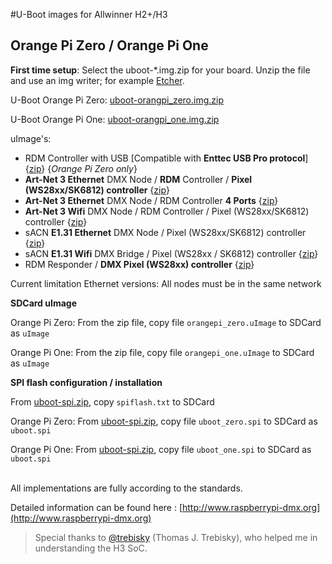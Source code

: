 #U-Boot images for Allwinner H2+/H3
## Orange Pi Zero / Orange Pi One

**First time setup**: Select the uboot-*.img.zip for your board. Unzip the file and use an img writer; for example [Etcher](https://etcher.io).

U-Boot Orange Pi Zero: [uboot-orangpi_zero.img.zip](https://github.com/vanvught/h3dmx512-zip/blob/master/uboot-orangpi_zero.img.zip?raw=true)

U-Boot Orange Pi One: [uboot-orangpi_one.img.zip](https://github.com/vanvught/h3dmx512-zip/blob/master/uboot-orangpi_one.img.zip?raw=true) 

uImage's:

- RDM Controller with USB [Compatible with **Enttec USB Pro protocol**] {[zip](https://github.com/vanvught/h3dmx512-zip/blob/master/h3_dmx_usb_pro.zip?raw=true)}  {*Orange Pi Zero only*}
- **Art-Net 3 Ethernet** DMX Node / **RDM** Controller / **Pixel (WS28xx/SK6812) controller** {[zip](https://github.com/vanvught/h3dmx512-zip/blob/master/opi_emac_artnet_dmx.zip?raw=true)}
- **Art-Net 3 Ethernet** DMX Node / RDM Controller **4 Ports** {[zip](https://github.com/vanvught/h3dmx512-zip/blob/master/opi_emac_artnet_dmx_multi.zip?raw=true)}
- **Art-Net 3 Wifi** DMX Node / RDM Controller / Pixel (WS28xx/SK6812) controller {[zip](https://github.com/vanvught/h3dmx512-zip/blob/master/h3_wifi_artnet_dmx.zip?raw=true)}
- sACN **E1.31 Ethernet** DMX Node / Pixel (WS28xx/SK6812) controller {[zip](https://github.com/vanvught/h3dmx512-zip/blob/master/opi_emac_e131_dmx.zip?raw=true)}
- sACN **E1.31 Wifi** DMX Bridge  / Pixel (WS28xx / SK6812) controller {[zip](https://github.com/vanvught/h3dmx512-zip/blob/master/h3_wifi_e131_dmx.zip?raw=true)}
- RDM Responder / **DMX Pixel (WS28xx) controller** {[zip](https://github.com/vanvught/h3dmx512-zip/blob/master/h3_rdm_responder.zip?raw=true)}


Current limitation Ethernet versions: All nodes must be in the same network 

**SDCard uImage**

Orange Pi Zero: From the zip file, copy file `orangepi_zero.uImage` to SDCard as `uImage`

Orange Pi One: From the zip file, copy file `orangepi_one.uImage` to SDCard as `uImage`

**SPI flash configuration / installation**

From [uboot-spi.zip](https://github.com/vanvught/h3dmx512-zip/blob/master/uboot-spi.zip?raw=true), copy `spiflash.txt` to SDCard

Orange Pi Zero: From [uboot-spi.zip](https://github.com/vanvught/h3dmx512-zip/blob/master/uboot-spi.zip?raw=true), copy file `uboot_zero.spi` to SDCard as `uboot.spi`

Orange Pi One: From [uboot-spi.zip](https://github.com/vanvught/h3dmx512-zip/blob/master/uboot-spi.zip?raw=true), copy file `uboot_one.spi` to SDCard as `uboot.spi`

<br>
All implementations are fully according to the standards.

Detailed information can be found here : [http://www.raspberrypi-dmx.org](http://www.raspberrypi-dmx.org)

> Special thanks to [@trebisky](https://github.com/trebisky/orangepi) (Thomas J. Trebisky), who helped me in understanding the H3 SoC. 